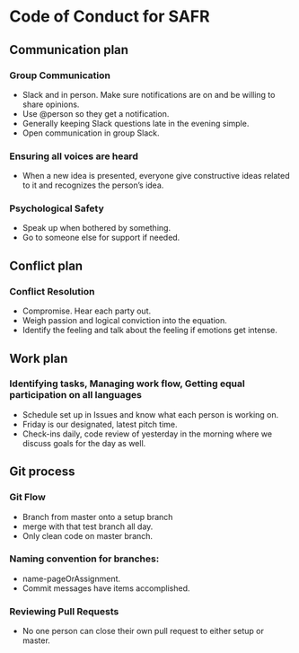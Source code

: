 # Code of Conduct for SAFR

## Communication plan
### Group Communication
* Slack and in person. Make sure notifications are on and be willing to share opinions. 
* Use @person so they get a notification. 
* Generally keeping Slack questions late in the evening simple. 
* Open communication in group Slack. 
 ### Ensuring all voices are heard
* When a new idea is presented, everyone give constructive ideas related to it and recognizes the person’s idea.
 ### Psychological Safety
* Speak up when bothered by something. 
* Go to someone else for support if needed. 

## Conflict plan
### Conflict Resolution
* Compromise. Hear each party out. 
* Weigh passion and logical conviction into the equation. 
* Identify the feeling and talk about the feeling if emotions get intense.

## Work plan
### Identifying tasks, Managing work flow, Getting equal participation on all languages
* Schedule set up in Issues and know what each person is working on.
* Friday is our designated, latest pitch time.
* Check-ins daily, code review of yesterday in the morning where we discuss goals for the day as well.

## Git process
### Git Flow
* Branch from master onto a setup branch
* merge with that test branch all day.
* Only clean code on master branch.
### Naming convention for branches: 
* name-pageOrAssignment.
* Commit messages have items accomplished.
### Reviewing Pull Requests
* No one person can close their own pull request to either setup or master.
